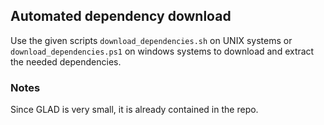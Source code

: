 ## Automated dependency download

Use the given scripts `download_dependencies.sh` on UNIX systems or `download_dependencies.ps1` on windows systems to download and extract
the needed dependencies.

### Notes
Since GLAD is very small, it is already contained in the repo.
